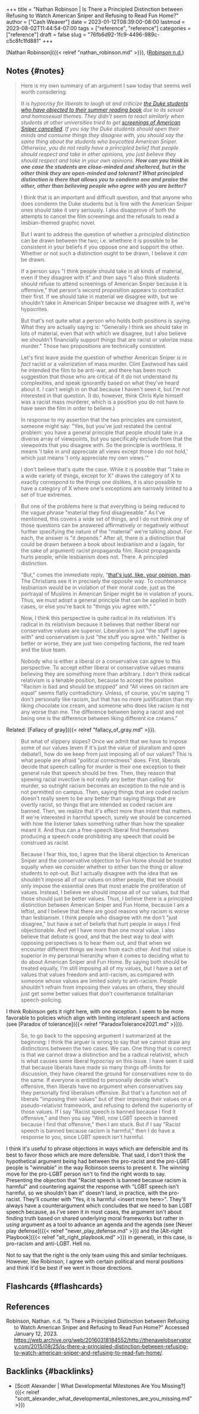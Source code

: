 +++
title = "Nathan Robinson | Is There a Principled Distinction between Refusing to Watch American Sniper and Refusing to Read Fun Home?"
author = ["Cash Weaver"]
date = 2023-01-12T08:39:00-08:00
lastmod = 2023-08-02T11:44:54-07:00
tags = ["reference", "reference"]
categories = ["reference"]
draft = false
slug = "76fb6d92-1fc9-4496-989c-c5c8fc1fd881"
+++

[Nathan Robinson]({{< relref "nathan_robinson.md" >}}), (<a href="#citeproc_bib_item_1">Robinson n.d.</a>)


## Notes {#notes}

> Here is my own summary of an argument I saw today that seems well worth considering:
>
> _It is hypocrisy for liberals to laugh at and criticize [the Duke students who have objected to their summer reading book](http://www.cnn.com/2015/08/24/living/fun-home-bechdel-duke-freshman-feat/) due to its sexual and homosexual themes. They didn't seem to react similarly when students at other universities tried to get [screenings of American Sniper cancelled](https://www.insidehighered.com/news/2015/04/24/screening-american-sniper-u-maryland-called-after-outcry). If you say the Duke students should open their minds and consume things they disagree with, you should say the same thing about the students who boycotted American Sniper. Otherwise, you do not really have a principled belief that people should respect and take in other opinions, you just believe they should respect and take in your own opinions. **How can you think in one case the students are close-minded and sheltered, but in the other think they are open-minded and tolerant? What principled distinction is there that allows you to condemn one and praise the other, other than believing people who agree with you are better?**_
>
> I think that is an important and difficult question, and that anyone who does condemn the Duke students but is fine with the American Sniper ones should take it very seriously. I also disapprove of both the attempts to cancel the film screenings and the refusals to read a lesbian-themed graphic novel.
>
> But I want to address the question of whether a _principled distinction_ can be drawn between the two; i.e. whethere it is possible to be consistent in your beliefs if you oppose one and support the other. Whether or not such a distinction ought to be drawn, I believe it _can_ be drawn.
>
> If a person says "I think people should take in all kinds of material, even if they disagree with it" and then says "I also think students should refuse to attend screenings of American Sniper because it is offensive," that person's second proposition appears to contradict their first. If we should take in material we disagree with, but we shouldn't take in American Sniper because we disagree with it, we're hypocrites.
>
> But that's not quite what a person who holds both positions is saying. What they are actually saying is: "Generally I think we should take in lots of material, even that with which we disagree, but I also believe we shouldn't financially support things that are racist or valorize mass murder." Those two propositions are technically consistent.
>
> Let's first leave aside the question of whether American Sniper _is in fact_ racist or a valorization of mass murder. Clint Eastwood has said he intended the film to be anti-war, and there has been much suggestion that those who are critical of it do not understand its complexities, and speak ignorantly based on what they've heard about it. I can't weigh in on that because I haven't seen it, but I'm not interested in that question. (I do, however, think Chris Kyle himself was a racist mass murderer, which is a position you do not have to have seen the film in order to believe.)
>
> In response to my assertion that the two principles are consistent, someone might say: "Yes, but you've just restated the central problem: you have a general principle that people should take in a diverse array of viewpoints, but you specifically exclude from that the viewpoints that you disagree with. So the principle is worthless. It means 'I take in and appreciate all views except those I do not hold,' which just means 'I only appreciate my own views.'"
>
> I don't believe that's quite the case. While it is possible that "I take in a wide variety of things, except for X" draws the category of X to exactly correspond to the things one dislikes, it is also possible to have a category of X where one's exceptions are narrowly limited to a set of true extremes.

<!--quoteend-->

> But one of the problems here is that everything is being reduced to the vague phrase "material they find disagreeable." As I've mentioned, this covers a wide set of things, and I do not think _any_ of those questions can be answered affirmatively or negatively without further specifying the nature of the "material" we're talking about. For each, the answer is "it depends." After all, there _is_ a distinction that could be drawn between a book about lesbianism and a (again, for the sake of argument) racist propaganda film. Racist propaganda hurts people, while lesbianism does not. There. A principled distinction.
>
> "But," comes the immediate reply, "[that's just, like, your opinion, man](https://www.youtube.com/watch?v=pWdd6_ZxX8c). The Christians see it in precisely the opposite way. To countenance lesbianism would be in violation of their moral code, just as the portrayal of Muslims in American Sniper might be in violation of yours. Thus, we _must_ adopt a general principle that can be applied in both cases, or else you're back to "things you agree with." "
>
> Now, I think this perspective is quite radical in its relativism. It's radical in its relativism because it believes that neither liberal nor conservative values are superior. Liberalism is just "the stuff I agree with" and conservatism is just "the stuff you agree with." Neither is better or worse, they are just two competing factions, the red team and the blue team.
>
> Nobody who is either a liberal or a conservative can agree to this perspective. To accept either liberal or conservative values means believing they are something more than arbitrary. I don't think radical relativism is a tenable position, because to accept the position "Racism is bad and should be stopped" and "All views on racism are equal" seems flatly contradictory. Unless, of course, you're saying "I don't personally like racism, but that has no more justification than my liking chocolate ice cream, and someone who does like racism is not any worse than me. The difference between being a racist and not being one is the difference between liking different ice creams."

Related: [Fallacy of gray]({{< relref "fallacy_of_gray.md" >}}).

> But what of slippery slopes? Once we admit that we have to impose some of our values (even if it's just the value of pluralism and open debate!), how do we keep from just imposing all of our values? This is what people are afraid "political correctness" does. First, liberals decide that speech calling for murder is their one exception to their general rule that speech should be free. Then, they reason that spewing racial invective is not really any better than calling for murder, so outright racism becomes an exception to the rule and is not permitted on campus. Then, saying things that are coded racism doesn't really seem to be any better than saying things that are overtly racist, so things that are intended as coded racism are banned. Then, we realize that it's effect more than intent that matters. If we're interested in harmful speech, surely we should be concerned with how the listener takes something rather than how the speaker meant it. And thus can a free-speech liberal find themselves producing a speech code prohibiting any speech that could be construed as racist.
>
> Because I fear this, too, I agree that the liberal objection to American Sniper and the conservative objection to Fun Home should be treated equally when we consider whether to either ban the thing or allow students to opt-out. But I actually disagree with the idea that we shouldn't impose all of our values on other people, that we should only impose the essential ones that most enable the proliferation of values. Instead, I believe we should impose all of our values, but that those should just be better values. Thus, I believe there is a principled distinction between American Sniper and Fun Home, because I am a leftist, and I believe that there are good reasons why racism is worse than lesbianism. I think people who disagree with me don't "just disagree," but have a set of beliefs that hurt people in ways I find objectionable. And yet I have more than one moral value. I also believe that debate is good, and that the best way to deal with opposing perspectives is to hear them out, and that when we encounter different things we learn from each other. And that value is superior in my personal hierarchy when it comes to deciding what to do about American Sniper and Fun Home. By saying both should be treated equally, I'm still imposing all of my values, but I have a set of values that values freedom and anti-racism, as compared with someone whose values are limited solely to anti-racism. People shouldn't refrain from imposing their values on others, they should just get some better values that don't countenance totalitarian speech-policing.

I think Robinson gets it right here, with one exception. I seem to be more favorable to policies which align with limiting intolerant speech and actions (see [Paradox of tolerance]({{< relref "ParadoxTolerance2021.md" >}})).

> So, to go back to the opposing argument I summarized at the beginning: I think the arguer is wrong to say that we cannot draw any distinctions between the two cases. We can. One thing that is correct is that we cannot draw a distinction and be a radical relativist, which is what causes some liberal hypocrisy on this issue. I have seen it said that because liberals have made so many things off-limits for discussion, they have cleared the ground for conservatives now to do the same. If everyone is entitled to personally decide what's offensive, then liberals have no argument when conservatives say they personally find liberalism offensive. But that's a function not of liberals "imposing their values" but of their imposing their values on a pseudo-relativist framework, and refusing to defend the superiority of those values. If I say "Racist speech is banned because I find it offensive," and then you say "Well, now LGBT speech is banned because I find that offensive," then I am stuck. But if I say "Racist speech is banned because racism is harmful,"  then I do have a response to you, since LGBT speech isn't harmful.

I think it's useful to phrase objections in ways which are defensible and its best to favor those which are more defensible. That said, I don't think the hypothetical argument being had between the pro-racist and the pro-LGBT people is "winnable" in the way Robinson seems to present it. The winning move for the pro-LGBT person isn't to find the right words to say. Presenting the objection that "Racist speech is banned becasue racism is harmful" and countering against the response with "LGBT speech isn't harmful, so we shouldn't ban it" doesn't land, in practice, with the pro-racist. They'll counter with "Yes, it is harmful &lt;insert more here&gt;". They'll always have a counterargument which concludes that we need to ban LGBT speech because, as I've seen it in most cases, the argument isn't about finding truth based on shared underlying moral frameworks but rather in _using_ argument as a tool to advance an agenda and the agenda (see [Never play defense]({{< relref "never_play_defense.md" >}}) and the [Alt-right Playbook]({{< relref "alt_right_playbook.md" >}}) in general), in this case, is pro-racism and anti-LGBT. Hell no.

Not to say that the right is the only team using this and similar techniques. However, like Robinson, I agree with certain political and moral positions and think it'd be best if we went in those directions.


## Flashcards {#flashcards}

## References

<style>.csl-entry{text-indent: -1.5em; margin-left: 1.5em;}</style><div class="csl-bib-body">
  <div class="csl-entry"><a id="citeproc_bib_item_1"></a>Robinson, Nathan. n.d. “Is There a Principled Distinction between Refusing to Watch American Sniper and Refusing to Read Fun Home?” Accessed January 12, 2023. <a href="https://web.archive.org/web/20160318184552/http://thenavelobservatory.com/2015/08/25/is-there-a-principled-distinction-between-refusing-to-watch-american-sniper-and-refusing-to-read-fun-home/">https://web.archive.org/web/20160318184552/http://thenavelobservatory.com/2015/08/25/is-there-a-principled-distinction-between-refusing-to-watch-american-sniper-and-refusing-to-read-fun-home/</a>.</div>
</div>


## Backlinks {#backlinks}

-   [Scott Alexander | What Developmental Milestones Are You Missing?]({{< relref "scott_alexander_what_developmental_milestones_are_you_missing.md" >}})
